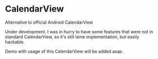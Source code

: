 CalendarView
============

Alternative to official Android CalendarView

Under development. I was in hurry to have some features that were not in standard CalendarView, so it's still lame implementation, but easily hackable. 

Demo with usage of this CalendarView will be added asap.
